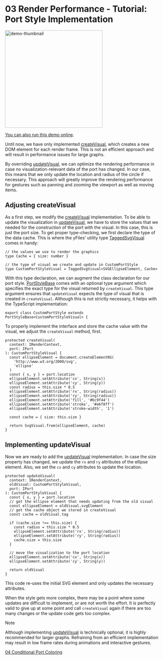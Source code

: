 <!--
 //////////////////////////////////////////////////////////////////////////////
 // @license
 // This file is part of yFiles for HTML.
 // Use is subject to license terms.
 //
 // Copyright (c) by yWorks GmbH, Vor dem Kreuzberg 28,
 // 72070 Tuebingen, Germany. All rights reserved.
 //
 //////////////////////////////////////////////////////////////////////////////
-->
# 03 Render Performance - Tutorial: Port Style Implementation

<img src="../../../doc/demo-thumbnails/tutorial-style-implementation-port-render-performance.webp" alt="demo-thumbnail" height="320"/>

[You can also run this demo online](https://www.yfiles.com/demos/tutorial-style-implementation-port/03-render-performance/).

Until now, we have only implemented [createVisual](https://docs.yworks.com/yfileshtml/#/api/PortStyleBase#PortStyleBase-method-createVisual), which creates a new DOM element for each render frame. This is not an efficient approach and will result in performance issues for large graphs.

By overriding [updateVisual](https://docs.yworks.com/yfileshtml/#/api/PortStyleBase#PortStyleBase-method-updateVisual), we can optimize the rendering performance in case no visualization-relevant data of the port has changed. In our case, this means that we only update the location and radius of the circle if necessary. This approach will greatly improve the rendering performance for gestures such as panning and zooming the viewport as well as moving items.

## Adjusting createVisual

As a first step, we modify the [createVisual](https://docs.yworks.com/yfileshtml/#/api/PortStyleBase#PortStyleBase-method-createVisual) implementation. To be able to update the visualization in [updateVisual](https://docs.yworks.com/yfileshtml/#/api/PortStyleBase#PortStyleBase-method-updateVisual), we have to store the values that we needed for the construction of the port with the visual. In this case, this is just the port size. To get proper type-checking, we first declare the type of the data cache. This is where the yFiles' utility type [TaggedSvgVisual](https://docs.yworks.com/yfileshtml/#/api/TaggedSvgVisual) comes in handy:

```
// the values we use to render the graphics
type Cache = { size: number }

// the type of visual we create and update in CustomPortStyle
type CustomPortStyleVisual = TaggedSvgVisual<SVGEllipseElement, Cache>
```

With this type declaration, we can augment the class declaration for our port style. [PortStyleBase](https://docs.yworks.com/yfileshtml/#/api/PortStyleBase) comes with an optional type argument which specifies the exact type for the visual returned by `createVisual`. This type argument ensures that `updateVisual` expects the type of visual that is created in `createVisual`. Although this is not strictly necessary, it helps with the TypeScript implementation:

```
export class CustomPortStyle extends PortStyleBase<CustomPortStyleVisual> {
```

To properly implement the interface and store the cache value with the visual, we adjust the `createVisual` method, first.

```
protected createVisual(
  context: IRenderContext,
  port: IPort
): CustomPortStyleVisual {
  const ellipseElement = document.createElementNS(
    'http://www.w3.org/2000/svg',
    'ellipse'
  )
  const { x, y } = port.location
  ellipseElement.setAttribute('cx', String(x))
  ellipseElement.setAttribute('cy', String(y))
  const radius = this.size * 0.5
  ellipseElement.setAttribute('rx', String(radius))
  ellipseElement.setAttribute('ry', String(radius))
  ellipseElement.setAttribute('fill', '#6c9f44')
  ellipseElement.setAttribute('stroke', '#e6f8ff')
  ellipseElement.setAttribute('stroke-width', '1')

  const cache = { size: this.size }

  return SvgVisual.from(ellipseElement, cache)
}
```

## Implementing updateVisual

Now we are ready to add the [updateVisual](https://docs.yworks.com/yfileshtml/#/api/PortStyleBase#PortStyleBase-method-updateVisual) implementation. In case the size property has changed, we update the `rx` and `ry` attributes of the ellipse element. Also, we set the `cx` and `cy` attributes to update the location.

```
protected updateVisual(
  context: IRenderContext,
  oldVisual: CustomPortStyleVisual,
  port: IPort
): CustomPortStyleVisual {
  const { x, y } = port.location
  // get the ellipse element that needs updating from the old visual
  const ellipseElement = oldVisual.svgElement
  // get the cache object we stored in createVisual
  const cache = oldVisual.tag

  if (cache.size !== this.size) {
    const radius = this.size * 0.5
    ellipseElement.setAttribute('rx', String(radius))
    ellipseElement.setAttribute('ry', String(radius))
    cache.size = this.size
  }

  // move the visualization to the port location
  ellipseElement.setAttribute('cx', String(x))
  ellipseElement.setAttribute('cy', String(y))

  return oldVisual
}
```

This code re-uses the initial SVG element and only updates the necessary attributes.

When the style gets more complex, there may be a point where some updates are difficult to implement, or are not worth the effort. It is perfectly valid to give up at some point and call `createVisual` again if there are too many changes or the update code gets too complex.

Note

Although implementing [updateVisual](https://docs.yworks.com/yfileshtml/#/api/PortStyleBase#PortStyleBase-method-updateVisual) is technically optional, it is highly recommended for larger graphs. Refraining from an efficient implementation may result in low frame rates during animations and interactive gestures.

[04 Conditional Port Coloring](../../tutorial-style-implementation-port/04-conditional-coloring/)
